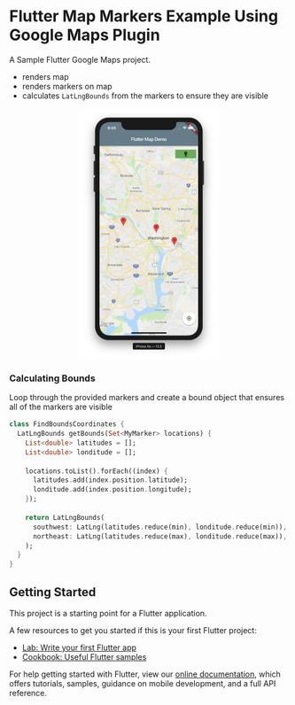 # Flutter Map Markers Example Using Google Maps Plugin

A Sample Flutter Google Maps project.

- renders map
- renders markers on map
- calculates `LatLngBounds` from the markers to ensure they are visible

<p align="center">
<img src="https://raw.githubusercontent.com/aaronksaunders/flutter_map_markers/master/Screen%20Shot%202019-05-17%20at%208.05.29%20PM.png"  width="50%"/>
</p>


### Calculating Bounds
Loop through the provided markers and create a bound object that ensures all of the markers are visible
```dart
class FindBoundsCoordinates {
  LatLngBounds getBounds(Set<MyMarker> locations) {
    List<double> latitudes = [];
    List<double> londitude = [];

    locations.toList().forEach((index) {
      latitudes.add(index.position.latitude);
      londitude.add(index.position.longitude);
    });

    return LatLngBounds(
      southwest: LatLng(latitudes.reduce(min), londitude.reduce(min)),
      northeast: LatLng(latitudes.reduce(max), londitude.reduce(max)),
    );
  }
}
```
## Getting Started

This project is a starting point for a Flutter application.

A few resources to get you started if this is your first Flutter project:

- [Lab: Write your first Flutter app](https://flutter.io/docs/get-started/codelab)
- [Cookbook: Useful Flutter samples](https://flutter.io/docs/cookbook)

For help getting started with Flutter, view our 
[online documentation](https://flutter.io/docs), which offers tutorials, 
samples, guidance on mobile development, and a full API reference.
